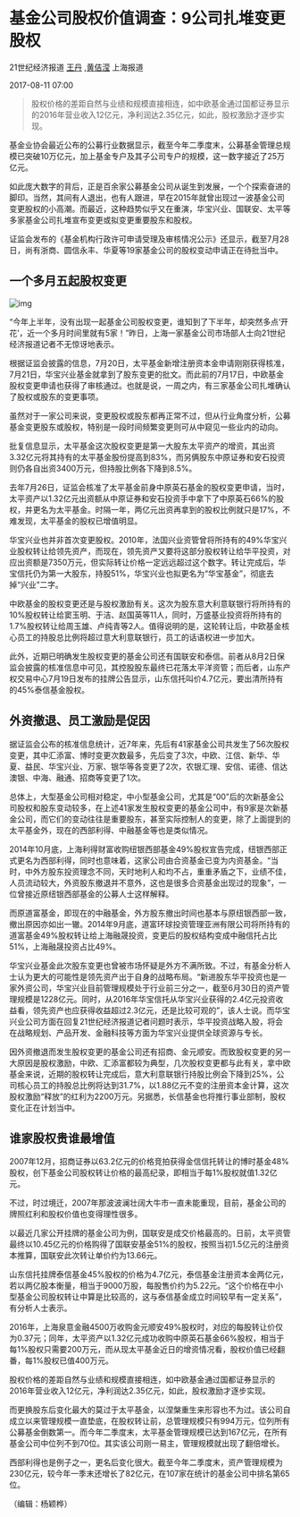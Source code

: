 # 基金公司股权价值调查：9公司扎堆变更股权

21世纪经济报道 [王丹](https://m.21jingji.com/reader/getListByAuthor?author=王丹) ,[黄佶滢](https://m.21jingji.com/reader/getListByAuthor?author=黄佶滢) 上海报道

2017-08-11 07:00

> 股权价格的差距自然与业绩和规模直接相连，如中欧基金通过国都证券显示的2016年营业收入12亿元，净利润达2.35亿元，如此，股权激励才逐步实现。
>

基金业协会最近公布的公募行业数据显示，截至今年二季度末，公募基金管理总规模已突破10万亿元，加上基金专户及其子公司专户的规模，这一数字接近了25万亿元。

如此庞大数字的背后，正是百余家公募基金公司从诞生到发展，一个个探索奋进的脚印。当然，其间有人退出，也有人跟进，早在2015年就曾出现过一波基金公司变更股权的小高潮。而最近，这种趋势似乎又在重演，华宝兴业、国联安、太平等多家基金公司扎堆宣布变更或拟变更重要股东和股权。

证监会发布的《基金机构行政许可申请受理及审核情况公示》还显示，截至7月28日，尚有浙商、圆信永丰、华夏等19家基金公司的股权变动申请正在待批当中。

## 一个多月五起股权变更

![img](https://img.21jingji.com/uploadfile/cover/20170811/1502409724548393.jpg)

“今年上半年，没有出现一起基金公司股权变更，谁知到了下半年，却突然多点‘开花’，近一个多月时间里就有5家！”昨日，上海一家基金公司市场部人士向21世纪经济报道记者不无惊讶地表示。

根据证监会披露的信息，7月20日，太平基金新增注册资本金申请刚刚获得核准，7月21日，华宝兴业基金就拿到了股东变更的批文。而此前的7月17日，中欧基金股权变更申请也获得了审核通过。也就是说，一周之内，有三家基金公司扎堆确认了股权或股东的变更事项。

虽然对于一家公司来说，变更股权或股东都再正常不过，但从行业角度分析，公募基金变更股东或股权，特别是一段时间频繁变更则可从中窥见一些业内的动向。

批复信息显示，太平基金这次股权变更是第一大股东太平资产的增资，其出资3.32亿元将其持有的太平基金股份提高到83%，而另俩股东中原证券和安石投资则仍各自出资3400万元，但持股比例各下降到8.5%。

去年7月26日，证监会核准了太平基金前身中原英石基金的股权变更申请，当时，太平资产以1.32亿元出资额从中原证券和安石投资手中拿下了中原英石66%的股权，并更名为太平基金。时隔一年，两亿元出资再拿到的股权比例就只是17%，不难发现，太平基金的股权已增值明显。

华宝兴业也并非首次变更股权。2010年，法国兴业资管曾将所持有的49%华宝兴业股权转让给领先资产，而现在，领先资产又要将这部分股权转让给华平投资，对应出资额是7350万元，但实际转让价格一定远远超过这个数字。转让完成后，华宝信托仍为第一大股东，持股51%，华宝兴业也拟更名为“华宝基金”，彻底去掉“兴业”二字。

中欧基金的股权变更还是与股权激励有关。这次为股东意大利意联银行将所持有的10%股权转让给窦玉明、于洁、赵国英等11人，同时，万盛基业投资将所持有的1.7%股权转让给周玉雄、卢纯青等2人。值得说明的是，这轮转让后，中欧基金核心员工的持股总比例将超过意大利意联银行，员工的话语权进一步加大。

此外，近期已明确发生股权变更的基金公司还有国联安和泰信。前者从8月2日保监会披露的核准信息中可见，其控股股东最终已花落太平洋资管；而后者，山东产权交易中心7月19日发布的挂牌公告显示，山东信托叫价4.7亿元，要出清所持有的45%泰信基金股权。

## 外资撤退、员工激励是促因

据证监会公布的核准信息统计，近7年来，先后有41家基金公司共发生了56次股权变更，其中汇添富、博时变更次数最多，先后变了3次，中欧、江信、新华、华夏、益民、华宝兴业、万家、银华等各变更了2次，农银汇理、安信、诺德、信达澳银、中海、融通、招商等变更了1次。

总体上，大型基金公司相对稳定，中小型基金公司，尤其是“00”后的次新基金公司股权和股东变动较多，在上述41家发生股权变更的基金公司中，有9家是次新基金公司，而它们的变动往往是重要股东，甚至实际控制人的变更，除了上面提到的太平基金外，现在的西部利得、中融基金等也是类似情况。

2014年10月底，上海利得财富收购纽银西部基金49%股权宣告完成，纽银西部正式更名为西部利得，同时也意味着，这家公司由合资基金已变为内资基金。“当时，中外方股东投资理念不同，天时地利人和均不占，重重矛盾之下，业绩不佳，人员流动较大，外资股东撤退并不意外，这也是很多合资基金出现过的现象”，一位曾接近原纽银西部基金的公募人士这样解释。

而原道富基金，即现在的中融基金，外方股东撤出时间也基本与原纽银西部一致，撤出原因亦如出一辙。2014年9月底，道富环球投资管理亚洲有限公司将所持有的道富基金49%股权转让给上海融晟投资，变更后的股权结构变成中融信托占比51%，上海融晟投资占比49%。

华宝兴业基金此次股东变更也曾被市场怀疑是外方不满所致。不过，有基金分析人士认为更大的可能性是领先资产出于自身的战略布局。“新进股东华平投资也是一家外资公司，华宝兴业目前管理规模处于行业前三分之一，截至6月30日的资产管理规模是1228亿元。同时，从2016年华宝信托从华宝兴业获得的2.4亿元投资收益看，领先资产也应获得收益超过2.3亿元，还是比较可观的”，该人士说。而华宝兴业公司方面在回复21世纪经济报道记者问题时表示，华平投资战略入股，将会在战略规划、产品开发、金融科技等方面为华宝兴业提供全球资源与专长。

因外资撤退而发生股权变更的基金公司还有招商、金元顺安。而致股权变更的另一大原因是股权激励，中欧、汇添富都较为典型，几次股权变更都与此有关，拿中欧基金来说，近期的股权转让完成后，意大利意联银行持股比例会下降到25%，公司核心员工的持股总比例将达到31.7%，以1.88亿元不变的注册资本金计算，这次股权激励“释放”的红利为2200万元。另据悉，长信基金也将推行事业部制，股权变化正在计划当中。

## 谁家股权贵谁最增值

2007年12月，招商证券以63.2亿元的价格竞拍获得金信信托转让的博时基金48%股权，创下基金公司股权转让价格的最高纪录，即相当于每1%股权就值1.32亿元。

不过，时过境迁，2007年那波波澜壮阔大牛市一直未能重现，目前，基金公司的牌照红利和股权价值也变得理性很多。

以最近几家公开挂牌的基金公司为例，国联安是成交价格最高的。日前，太平资管最终以10.45亿元的价格购得了国联安基金51%的股权，按照当初1.5亿元的注册资本推算，国联安此次转让单价约为13.66元。

山东信托挂牌泰信基金45%股权的价格为4.7亿元，泰信基金注册资本金两亿元，若以两亿股本衡量，相当于9000万股，每股售价约为5.22元。“这个价格在中小型基金公司股权转让中算是比较高的，这与泰信基金成立时间较早有一定关系”，有分析人士表示。

2016年，上海泉意金融4500万收购金元顺安49%股权时，对应的每股转让价仅为0.37元；同年，太平资产以1.32亿元成功收购中原英石基金66%股权，相当于每1%股权只需要200万元，而从现太平基金近日的增资情况看，股权价值已经翻番，每1%股权已值400万元。

股权价格的差距自然与业绩和规模直接相连，如中欧基金通过国都证券显示的2016年营业收入12亿元，净利润达2.35亿元，如此，股权激励才逐步实现。

而更换股东后变化最大的莫过于太平基金，以涅槃重生来形容也不为过。该公司自成立以来管理规模一直垫底，在股权转让前，总管理规模只有994万元，位列所有公募基金倒数第一。而今年二季度末，太平基金管理规模已达到167亿元，在所有基金公司中位列不到70位。其实该公司刚一易主，管理规模就出现了翻倍增长。

西部利得也是例子之一，更名后变化很大。截至今年二季度末，资产管理规模为230亿元，较今年一季末还增长了82亿元，在107家在统计的基金公司中排名第65位。

（编辑：杨颖桦）